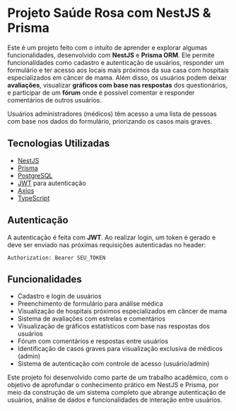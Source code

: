 # Projeto Saúde Rosa com NestJS & Prisma

Este é um projeto feito com o intuito de aprender e explorar algumas funcionalidades, desenvolvido com **NestJS** e **Prisma ORM**. Ele permite funcionalidades como cadastro e autenticação de usuários, responder um formulário e ter acesso aos locais mais próximos da sua casa com hospitais especializados em câncer de mama. Além disso, os usuários podem deixar **avaliações**, visualizar **gráficos com base nas respostas** dos questionários, e participar de um **fórum** onde é possível comentar e responder comentários de outros usuários.

Usuários administradores (médicos) têm acesso a uma lista de pessoas com base nos dados do formulário, priorizando os casos mais graves.

## Tecnologias Utilizadas

- [NestJS](https://nestjs.com/)
- [Prisma](https://www.prisma.io/)
- [PostgreSQL](https://www.postgresql.org/)
- [JWT](https://jwt.io/) para autenticação
- [Axios](https://axios-http.com/)
- [TypeScript](https://www.typescriptlang.org/)

## Autenticação

A autenticação é feita com **JWT**. Ao realizar login, um token é gerado e deve ser enviado nas próximas requisições autenticadas no header:

```
Authorization: Bearer SEU_TOKEN
```

## Funcionalidades

- Cadastro e login de usuários
- Preenchimento de formulário para análise médica
- Visualização de hospitais próximos especializados em câncer de mama
- Sistema de avaliações com estrelas e comentários
- Visualização de gráficos estatísticos com base nas respostas dos usuários
- Fórum com comentários e respostas entre usuários
- Identificação de casos graves para visualização exclusiva de médicos (admin)
- Sistema de autenticação com controle de acesso (usuário/admin)


Este projeto foi desenvolvido como parte de um trabalho acadêmico, com o objetivo de aprofundar o conhecimento prático em NestJS e Prisma, por meio da construção de um sistema completo que abrange autenticação de usuários, análise de dados e funcionalidades de interação entre usuários.
